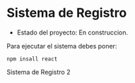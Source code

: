 <h1> Sistema de Registro </h1>

- Estado del proyecto: En construccion.

Para ejecutar el sistema debes poner:

``` npm insall react ```

Sistema de Registro 2
